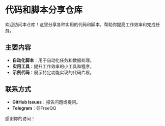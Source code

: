 # 代码和脚本分享仓库

欢迎访问本仓库！这里分享各种实用的代码和脚本，帮助你提高工作效率和完成任务。

## 主要内容

- **自动化脚本**：用于自动化任务和数据处理。
- **实用工具**：提升工作效率的小工具和程序。
- **示例代码**：展示特定功能实现的代码片段。

## 联系方式

- **GitHub Issues**：报告问题或提问。
- **Telegram**：@FreeQQ

感谢你的访问！